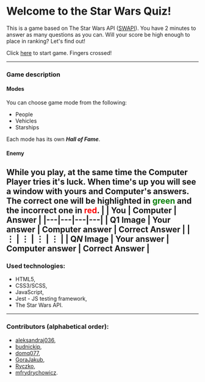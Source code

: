# Welcome to the Star Wars Quiz!

This is a game based on The Star Wars API ([SWAPI](https://swapi.dev/)). You have 2 minutes to answer as many questions as you can. Will your score be high enough to place in ranking? Let's find out!

Click [here]() to start game. Fingers crossed!

---
### Game description

#### Modes
You can choose game mode from the following:
- People
- Vehicles
- Starships

Each mode has its own ***Hall of Fame***.

#### Enemy
While you play, at the same time the **Computer Player** tries it's luck. When time's up you will see a window with yours and Computer's answers. The correct one will be highlighted in <span style="color:green">green</span> and the incorrect one in <span style="color:red">red</span>.
|  | You | Computer | Answer |
|---|---|---|---|
| Q1 Image | Your answer | Computer answer | Correct Answer |
| ⋮ | ⋮ | ⋮ | ⋮ |
| Q*N* Image | Your answer | Computer answer | Correct Answer |
---
### Used technologies:
-  HTML5,
-  CSS3/SCSS,
-  JavaScript,
-  Jest - JS testing framework,
-  The Star Wars API.
---
### Contributors (alphabetical order):
- [aleksandraj036](https://github.com/aleksandraj036),
- [budnickip](https://github.com/budnickip),
- [domq077](https://github.com/domq077),
- [GoraJakub](https://github.com/GoraJakub),
- [Ryczko](https://github.com/Ryczko),
- [mfrydrychowicz](https://github.com/mfrydrychowicz).

